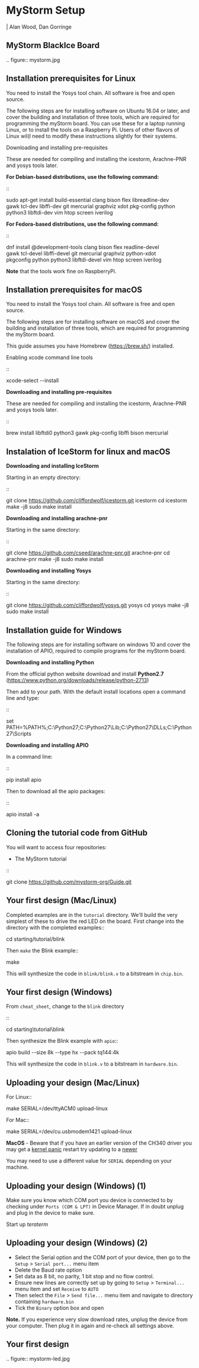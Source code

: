 MyStorm Setup
=============

| Alan Wood, Dan Gorringe


MyStorm BlackIce Board
----------------------

.. figure:: mystorm.jpg

Installation prerequisites for Linux
------------------------------------

You need to install the Yosys tool chain.  All software is free and
open source.

The following steps are for installing software on Ubuntu 16.04 or
later, and cover the building and installation of three tools, which
are required for programming the myStorm board.  You can use these
for a laptop running Linux, or to install the tools on a Raspberry
Pi. Users of other flavors of Linux wil(l need to modify these
instructions slightly for their systems.

Downloading and installing pre-requisites

These are needed for compiling and installing the icestorm,
Arachne-PNR and yosys tools later.

**For Debian-based distributions, use the following command:**

::

  sudo apt-get install build-essential clang bison flex libreadline-dev \
  gawk tcl-dev libffi-dev git mercurial graphviz xdot pkg-config python \
  python3 libftdi-dev vim htop screen iverilog

**For Fedora-based distributions, use the following command:**

::

  dnf install @development-tools clang bison flex readline-devel \
  gawk tcl-devel libffi-devel git mercurial graphviz python-xdot \
  pkgconfig python python3 libftdi-devel vim htop screen iverilog

**Note** that the tools work fine on RaspberryPi.

Installation prerequisites for macOS
------------------------------------

You need to install the Yosys tool chain.  All software is free and
open source.

The following steps are for installing software on macOS
and cover the building and installation of three tools, which
are required for programming the myStorm board.

This guide assumes you have Homebrew (https://brew.sh/) installed.

Enabling xcode command line tools

::

  xcode-select --install

**Downloading and installing pre-requisites**

These are needed for compiling and installing the icestorm,
Arachne-PNR and yosys tools later.

::

  brew install libftdi0 python3 gawk pkg-config libffi bison mercurial

Instalation of IceStorm for linux and macOS
-------------------------------------------

**Downloading and installing IceStorm**

Starting in an empty directory:

::

  git clone https://github.com/cliffordwolf/icestorm.git icestorm
  cd icestorm
  make -j8
  sudo make install

**Downloading and installing arachne-pnr**

Starting in the same directory:

::

  git clone https://github.com/cseed/arachne-pnr.git arachne-pnr
  cd arachne-pnr
  make -j8
  sudo make install

**Downloading and installing Yosys**

Starting in the same directory:

::

  git clone https://github.com/cliffordwolf/yosys.git yosys
  cd yosys
  make -j8
  sudo make install

Installation guide for Windows
------------------------------

The following steps are for installing software on windows 10
and cover the installation of APIO, required to compile programs for
the myStorm board.

**Downloading and installing Python**

From the official python website download and install **Python2.7** (https://www.python.org/downloads/release/python-2713)

Then add to your path. With the default install locations open a command
line and type:

::

  set PATH=%PATH%;C:\Python27;C:\Python27\Lib;C:\Python27\DLLs;C:\Python27\Scripts

**Downloading and installing APIO**

In a command line:

::

  pip install apio

Then to download all the apio packages:

::

  apio install -a



Cloning the tutorial code from GitHub
-------------------------------------

You will want to access four repositories:

* The MyStorm tutorial

::

   git clone https://github.com/mystorm-org/Guide.git

Your first design (Mac/Linux)
-----------------------------

Completed examples are in the ``tutorial`` directory. We'll build the very
simplest of these to drive the red LED on the board.  First change into the
directory with the completed examples::

  cd starting/tutorial/blink

Then ``make`` the Blink example::

  make

This will synthesize the code in ``blink/blink.v`` to a bitstream in
``chip.bin``.

Your first design (Windows)
---------------------------

From ``cheat_sheet``, change to the ``blink`` directory

::

  cd starting\tutorial\blink

Then synthesize the Blink example with ``apio``::

  apio build --size 8k --type hx --pack tq144:4k

This will synthesize the code in ``blink.v`` to a bitstream in
``hardware.bin``.

Uploading your design (Mac/Linux)
---------------------------------

For Linux::

  make SERIAL=/dev/ttyACM0 upload-linux

For Mac::

  make SERIAL=/dev/cu.usbmodem1421 upload-linux

**MacOS** - Beware that if you have an earlier version of the CH340 driver you may get a [kernel panic](https://tzapu.com/ch340-ch341-serial-adapters-macos-sierra/) restart try updating to a [newer](https://blog.sengotta.net/signed-mac-os-driver-for-winchiphead-ch340-serial-bridge/)

You may need to use a different value for ``SERIAL`` depending on your
machine.

Uploading your design (Windows) (1)
-----------------------------------

Make sure you know which COM port you device is connected to by checking under
```Ports (COM & LPT)``` in Device Manager. If in doubt unplug and plug in the
device to make sure.

Start up *teraterm*

Uploading your design (Windows) (2)
-----------------------------------

* Select the Serial option and the COM port of your device, then go to the
  ``Setup`` > ``Serial port...`` menu item
* Delete the Baud rate option
* Set data as 8 bit, no parity, 1 bit stop and no flow control.
* Ensure new lines are correctly set up by going to ``Setup`` >
  ``Terminal...`` menu item and set ``Receive`` to ``AUTO``
* Then select the ``File`` > ``Send file...`` menu item and navigate to
  directory containing ``hardware.bin``
* Tick the ``Binary`` option box and open

**Note.** If you experience very slow download rates, unplug the device from
your computer.  Then plug it in again and re-check all settings above.

Your first design
-----------------

.. figure:: mystorm-led.jpg
